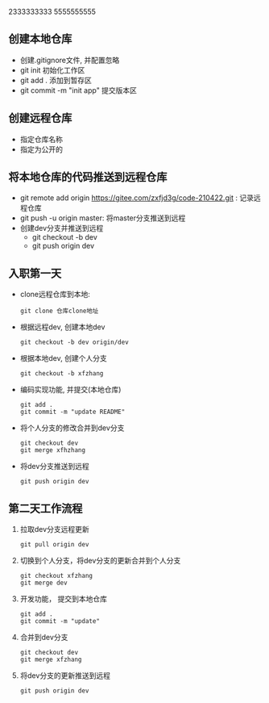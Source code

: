 2333333333
5555555555
## 创建本地仓库

- 创建.gitignore文件, 并配置忽略
- git init  初始化工作区
- git add .  添加到暂存区
- git commit -m "init app"  提交版本区



## 创建远程仓库

- 指定仓库名称
- 指定为公开的



## 将本地仓库的代码推送到远程仓库

- git remote add origin https://gitee.com/zxfjd3g/code-210422.git : 记录远程仓库
- git push -u origin master: 将master分支推送到远程
- 创建dev分支并推送到远程
  - git checkout -b dev
  - git push origin dev



## 入职第一天

- clone远程仓库到本地:

  ```
  git clone 仓库clone地址
  ```

- 根据远程dev, 创建本地dev

  ```
  git checkout -b dev origin/dev
  ```

- 根据本地dev, 创建个人分支

  ```
  git checkout -b xfzhang
  ```

- 编码实现功能, 并提交(本地仓库)

  ```
  git add .
  git commit -m "update README"
  ```

- 将个人分支的修改合并到dev分支

  ```
  git checkout dev
  git merge xfhzhang
  ```

- 将dev分支推送到远程

  ```
  git push origin dev
  ```

  

## 第二天工作流程

1. 拉取dev分支远程更新 

   ```
   git pull origin dev
   ```

2. 切换到个人分支，将dev分支的更新合并到个人分支

   ```
   git checkout xfzhang
   git merge dev
   ```

3. 开发功能， 提交到本地仓库

   ```
   git add .
   git commit -m "update"
   ```

4. 合并到dev分支

   ```
   git checkout dev
   git merge xfzhang
   ```

5. 将dev分支的更新推送到远程

   ```
   git push origin dev
   ```

